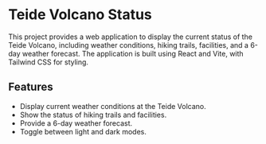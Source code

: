 # Teide Volcano Status

This project provides a web application to display the current status of the Teide Volcano, including weather conditions, hiking trails, facilities, and a 6-day weather forecast. The application is built using React and Vite, with Tailwind CSS for styling.

## Features

- Display current weather conditions at the Teide Volcano.
- Show the status of hiking trails and facilities.
- Provide a 6-day weather forecast.
- Toggle between light and dark modes.